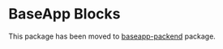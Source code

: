 # BaseApp Blocks

This package has been moved to [baseapp-packend](https://pypi.org/project/baseapp-backend/) package.
